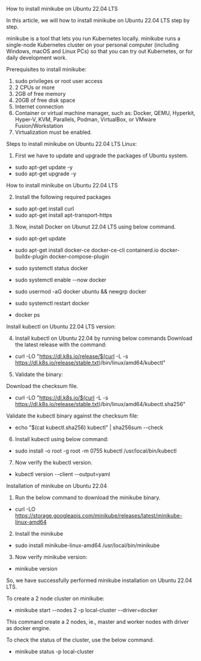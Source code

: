 How to install minikube on Ubuntu 22.04 LTS

In this article, we will how to install minikube on Ubuntu 22.04 LTS step by step.

minikube is a tool that lets you run Kubernetes locally. minikube runs a single-node Kubernetes cluster on your personal computer (including Windows, macOS and Linux PCs) so that you can try out Kubernetes, or for daily development work.

Prerequisites to install minikube:


1. sudo privileges or root user access
2. 2 CPUs or more
3. 2GB of free memory
4. 20GB of free disk space
5. Internet connection
6. Container or virtual machine manager, such as: Docker, QEMU, Hyperkit, Hyper-V, KVM, Parallels, Podman, VirtualBox, or VMware Fusion/Workstation
7. Virtualization must be enabled.

Steps to install minikube on Ubuntu 22.04 LTS Linux:
1. First we have to update and upgrade the packages of Ubuntu system.

* sudo apt-get update -y
* sudo apt-get upgrade -y

How to install minikube on Ubuntu 22.04 LTS

2. Install the following required packages

* sudo apt-get install curl
* sudo apt-get install apt-transport-https

3. Now, install Docker on Ubunut 22.04 LTS using below command.

* sudo apt-get update
* sudo apt-get install docker-ce docker-ce-cli containerd.io docker-buildx-plugin docker-compose-plugin

* sudo systemctl status docker
* sudo systemctl enable --now docker
* sudo usermod -aG docker ubuntu && newgrp docker
* sudo systemctl restart docker
* docker ps

Install kubectl on Ubuntu 22.04 LTS version:

4. Install kubectl on Ubuntu 22.04 by running below commands
Download the latest release with the command:

* curl -LO "https://dl.k8s.io/release/$(curl -L -s https://dl.k8s.io/release/stable.txt)/bin/linux/amd64/kubectl"

5. Validate the binary:

Download the checksum file.

* curl -LO "https://dl.k8s.io/$(curl -L -s https://dl.k8s.io/release/stable.txt)/bin/linux/amd64/kubectl.sha256"

Validate the kubectl binary against the checksum file:

* echo "$(cat kubectl.sha256)  kubectl" | sha256sum --check

6. Install kubectl using below command:

* sudo install -o root -g root -m 0755 kubectl /usr/local/bin/kubectl

7. Now verify the kubectl version.

* kubectl version --client --output=yaml

Installation of minikube on Ubuntu 22.04
1. Run the below command to download the minikube binary.

* curl -LO https://storage.googleapis.com/minikube/releases/latest/minikube-linux-amd64

2. Install the minikube

* sudo install minikube-linux-amd64 /usr/local/bin/minikube

3. Now verify minikube version:

* minikube version

So, we have successfully performed minikube installation on Ubuntu 22.04 LTS.

To create a 2 node cluster on minikube:

* minikube start --nodes 2 -p local-cluster --driver=docker

This command create a 2 nodes, ie., master and worker nodes with driver as docker engine. 

To check the status of the cluster, use the below command.

* minikube status -p local-cluster
